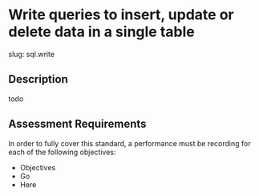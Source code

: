 
# Write queries to insert, update or delete data in a single table

slug: sql.write

## Description
todo

## Assessment Requirements
In order to fully cover this standard, a performance must be recording for each of the following objectives:

- Objectives
- Go
- Here

